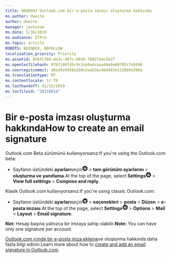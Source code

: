 ```yaml
---
title: 8000047 Outlook.com bir e-posta imzası oluşturma hakkında
ms.author: daeite
author: daeite
manager: jackiesm
ms.date: 5/30/2018
ms.audience: ITPro
ms.topic: article
ROBOTS: NOINDEX, NOFOLLOW
localization_priority: Priority
ms.assetid: 0ebfc3b9-de3c-487c-b01b-7b027e4c562f
ms.openlocfilehash: 876f186fd5c9c3ce9a4caaa44e0e60785c7eb596
ms.sourcegitcommit: d6ea5e9458a2b8ceaab3ac4bd483e1130b9a398a
ms.translationtype: MT
ms.contentlocale: tr-TR
ms.lasthandoff: 01/15/2019
ms.locfileid: "28318614"
---
```

# <a name="how-to-create-an-email-signature"></a><span data-ttu-id="9f6ec-102">Bir e-posta imzası oluşturma hakkında</span><span class="sxs-lookup"><span data-stu-id="9f6ec-102">How to create an email signature</span></span>

<span data-ttu-id="9f6ec-103">Outlook.com Beta sürümünü kullanıyorsanız:</span><span class="sxs-lookup"><span data-stu-id="9f6ec-103">If you're using the Outlook.com beta:</span></span>
  
- <span data-ttu-id="9f6ec-104">Sayfanın üstündeki **ayarları**seçin![ayarları](media/f4b2e798-fff1-4a14-931f-5677a4543b58.png) \> **tam görünüm ayarlarını** \> **oluşturma ve yanıtlama**.</span><span class="sxs-lookup"><span data-stu-id="9f6ec-104">At the top of the page, select **Settings**![Settings](media/f4b2e798-fff1-4a14-931f-5677a4543b58.png) \> **View full settings** \> **Compose and reply**.</span></span> 
    
<span data-ttu-id="9f6ec-105">Klasik Outlook.com kullanıyorsanız:</span><span class="sxs-lookup"><span data-stu-id="9f6ec-105">If you're using classic Outlook.com:</span></span>
  
- <span data-ttu-id="9f6ec-106">Sayfanın üstündeki **ayarları**seçin![ayarları](media/f4b2e798-fff1-4a14-931f-5677a4543b58.png) \> **seçenekleri** \> **posta** \> **Düzen** \> **e-posta imzası**.</span><span class="sxs-lookup"><span data-stu-id="9f6ec-106">At the top of the page, select **Settings**![Settings](media/f4b2e798-fff1-4a14-931f-5677a4543b58.png) \> **Options** \> **Mail** \> **Layout** \> **Email signature**.</span></span> 
    
 <span data-ttu-id="9f6ec-107">**Not:** Hesap başına yalnızca bir imzaya sahip olabilir.</span><span class="sxs-lookup"><span data-stu-id="9f6ec-107">**Note:** You can have only one signature per account.</span></span> 
  
<span data-ttu-id="9f6ec-108">[Outlook.com içinde bir e-posta imza ekleme](https://go.microsoft.com/fwlink/p/?linkid=2001404&amp;clcid=0x409)ve oluşturma hakkında daha fazla bilgi edinin.</span><span class="sxs-lookup"><span data-stu-id="9f6ec-108">Learn more about how to [create and add an email signature in Outlook.com](https://go.microsoft.com/fwlink/p/?linkid=2001404&amp;clcid=0x409).</span></span>
  

